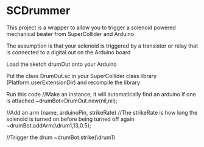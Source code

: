 SCDrummer
=========
This project is a wrapper to allow you to trigger a solenoid powered mechanical beater from SuperCollider and Arduino

The assumption is that your solenoid is triggered by a transistor or relay that is connected to a digital out on the Arduino board

Load the sketch drumOut onto your Arduino

Put the class DrumOut.sc in your SuperCollider class library (Platform.userExtensionDir) and recompile the library

Run this code
//Make an instance, it will automatically find an arduino if one is attached
~drumBot=DrumOut.new(nil,nil);

//Add an arm (name, arduinoPin, strikeRate)
//The strikeRate is how long the solenoid is turned on before being turned off again
~drumBot.addArm(\drum1,13,0.5);

//Trigger the drum
~drumBot.strike(\drum1)

